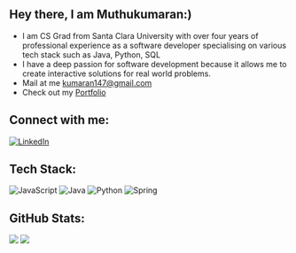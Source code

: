 
## Hey there, I am Muthukumaran:)
- I am CS Grad from Santa Clara University with over four years of professional experience as a software developer specialising on various tech stack such as Java, Python, SQL
- I have a deep passion for software development because it allows me to create interactive solutions for real world problems.
- Mail at me [kumaran147@gmail.com](mailto:muthukumarane11@gmail.com)
- Check out my [Portfolio](https://muthukumaran21.github.io/)
## Connect with me:
[![LinkedIn](https://img.shields.io/badge/LinkedIn-%230077B5.svg?logo=linkedin&logoColor=white)](https://www.linkedin.com/in/muthukumaran-elango/)

## Tech Stack:
 ![JavaScript](https://img.shields.io/badge/JavaScript-323330?style=for-the-badge&logo=javascript&logoColor=F7DF1E) ![Java](https://img.shields.io/badge/Java-ED8B00?style=for-the-badge&logo=openjdk&logoColor=white) ![Python](https://img.shields.io/badge/Python-3776AB?style=for-the-badge&logo=python&logoColor=white) ![Spring](https://img.shields.io/badge/Spring-6DB33F?style=for-the-badge&logo=spring&logoColor=white)

## GitHub Stats:
![](https://github-readme-stats.vercel.app/api?username=muthukumaran21&theme=highcontrast&hide_border=false&include_all_commits=true&count_private=false) ![](https://github-readme-streak-stats.herokuapp.com/?user=muthukumaran21&theme=highcontrast&hide_border=false)<br/>
